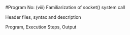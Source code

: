 #Program No: (viii)
Familiarization of socket() system call

Header files, syntax and description

Program, Execution Steps, Output
